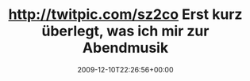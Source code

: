 ---
retweeted: false
source: <a href="http://twitter.com" rel="nofollow">Twitter Web Client</a>
entities:
  hashtags: []
  symbols: []
  user_mentions: []
  urls: []
display_text_range:
- '0'
- '134'
favorite_count: '0'
id_str: '6545787569'
truncated: false
retweet_count: '0'
id: '6545787569'
created_at: Thu Dec 10 22:26:56 +0000 2009
favorited: false
full_text: http://twitpic.com/sz2co Erst kurz überlegt, was ich mir zur Abendmusik
  auf die Ohren legen sollte, aber dann war's doch der Klassiker
lang: de
tags:
- pesos/twitter
date: '2009-12-10T22:26:56+00:00'
src: https://twitter.com/bascht/status/6545787569
original_url: https://twitter.com/bascht/status/6545787569
type: twitter_tweet
text: http://twitpic.com/sz2co Erst kurz überlegt, was ich mir zur Abendmusik auf
  die Ohren legen sollte, aber dann war's doch der Klassiker
title: http://twitpic.com/sz2co Erst kurz überlegt, was ich mir zur Abendmusik

---